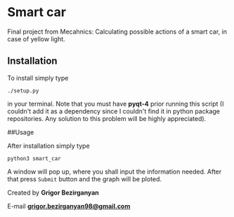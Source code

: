 # Smart car
Final project from Mecahnics: Calculating possible actions of a smart car, in case of yellow light.

## Installation

To install simply type
```
./setup.py
```
in your terminal. Note that you must have **pyqt-4** prior running this script (I
couldn't add it as a dependency since I couldn't find it in python package
repositories. Any solution to this problem will be highly appreciated).

##Usage

After installation simply type
```
python3 smart_car
```
A window will pop up, where you shall input the information needed. After that
press `Submit` button and the graph will be ploted.

Created by **Grigor Bezirganyan** 

E-mail **grigor.bezirganyan98@gmail.com**
